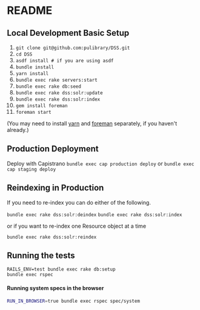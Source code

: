 # README 

## Local Development Basic Setup

1. ```git clone git@github.com:pulibrary/DSS.git```
1. ```cd DSS```
2. ```asdf install # if you are using asdf```
1. ```bundle install```
1. ```yarn install```
1. ```bundle exec rake servers:start```
1. ```bundle exec rake db:seed```
1. ```bundle exec rake dss:solr:update```
1. ```bundle exec rake dss:solr:index```
2. ```gem install foreman```
1. ```foreman start```

(You may need to install [yarn](https://yarnpkg.com/lang/en/docs/install/#mac-stable) and [foreman](https://github.com/ddollar/foreman) separately, if you haven't already.)

## Production Deployment
Deploy with Capistrano
```bundle exec cap production deploy```
or
```bundle exec cap staging deploy```

## Reindexing in Production

If you need to re-index you can do either of the following.

```bundle exec rake dss:solr:deindex```
```bundle exec rake dss:solr:index```

or if you want to re-index one Resource object at a time

```bundle exec rake dss:solr:reindex```

## Running the tests

```
RAILS_ENV=test bundle exec rake db:setup
bundle exec rspec
```

#### Running system specs in the browser

   ```bash
   RUN_IN_BROWSER=true bundle exec rspec spec/system
   ```
